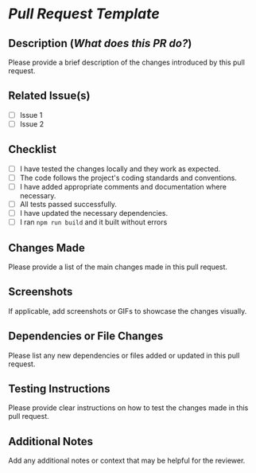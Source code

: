# *Pull Request Template*

## Description (*What does this PR do?*)

Please provide a brief description of the changes introduced by this pull request.

## Related Issue(s)

- [ ] Issue 1
- [ ] Issue 2

## Checklist

- [ ] I have tested the changes locally and they work as expected.
- [ ] The code follows the project's coding standards and conventions.
- [ ] I have added appropriate comments and documentation where necessary.
- [ ] All tests passed successfully.
- [ ] I have updated the necessary dependencies.
- [ ] I ran ``` npm run build ``` and it built without errors

## Changes Made

Please provide a list of the main changes made in this pull request.


## Screenshots

If applicable, add screenshots or GIFs to showcase the changes visually.

## Dependencies or File Changes

Please list any new dependencies or files added or updated in this pull request.

## Testing Instructions

Please provide clear instructions on how to test the changes made in this pull request.

## Additional Notes

Add any additional notes or context that may be helpful for the reviewer.
